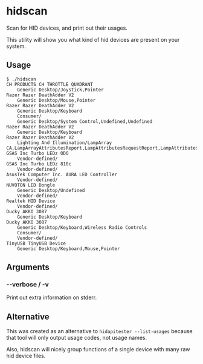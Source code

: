 # hidscan

Scan for HID devices, and print out their usages.

This utility will show you what kind of hid devices are present on your system.


## Usage

```
$ ./hidscan 
CH PRODUCTS CH THROTTLE QUADRANT
	Generic Desktop/Joystick,Pointer
Razer Razer DeathAdder V2
	Generic Desktop/Mouse,Pointer
Razer Razer DeathAdder V2
	Generic Desktop/Keyboard
	Consumer/
	Generic Desktop/System Control,Undefined,Undefined
Razer Razer DeathAdder V2
	Generic Desktop/Keyboard
Razer Razer DeathAdder V2
	Lighting And Illumination/LampArray CA,LampArrayAttributesReport,LampAttributesRequestReport,LampAttributesResponseReport,Reserved,Reserved,Reserved
GSAS Inc Turbo LEDz ODO
	Vendor-defined/
GSAS Inc Turbo LEDz 810c
	Vendor-defined/
AsusTek Computer Inc. AURA LED Controller
	Vendor-defined/
NUVOTON LED Dongle
	Generic Desktop/Undefined
	Vendor-defined/
Realtek HID Device
	Vendor-defined/
Ducky AKKO 3087
	Generic Desktop/Keyboard
Ducky AKKO 3087
	Generic Desktop/Keyboard,Wireless Radio Controls
	Consumer/
	Vendor-defined/
TinyUSB TinyUSB Device
	Generic Desktop/Keyboard,Mouse,Pointer
```

## Arguments


### --verbose / -v

Print out extra information on stderr.

## Alternative

This was created as an alternative to `hidapitester --list-usages` because that tool will only output usage codes, not usage names.

Also, hidscan will nicely group functions of a single device with many raw hid device files.

